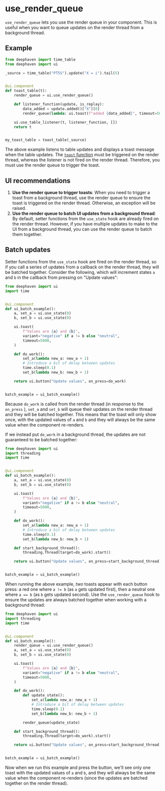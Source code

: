 # use_render_queue

`use_render_queue` lets you use the render queue in your component. This is useful when you want to queue updates on the render thread from a background thread.

## Example

```python
from deephaven import time_table
from deephaven import ui

_source = time_table("PT5S").update("X = i").tail(5)


@ui.component
def toast_table(t):
    render_queue = ui.use_render_queue()

    def listener_function(update, is_replay):
        data_added = update.added()["X"][0]
        render_queue(lambda: ui.toast(f"added {data_added}", timeout=5000))

    ui.use_table_listener(t, listener_function, [])
    return t


my_toast_table = toast_table(_source)
```

The above example listens to table updates and displays a toast message when the table updates. The [`toast` function](../components/toast.md) must be triggered on the render thread, whereas the listener is not fired on the render thread. Therefore, you must use the render queue to trigger the toast.

## UI recommendations

1. **Use the render queue to trigger toasts**: When you need to trigger a toast from a background thread, use the render queue to ensure the toast is triggered on the render thread. Otherwise, an exception will be raised.
2. **Use the render queue to batch UI updates from a background thread**: By default, setter functions from the `use_state` hook are already fired on the render thread. However, if you have multiple updates to make to the UI from a background thread, you can use the render queue to batch them together.

## Batch updates

Setter functions from the `use_state` hook are fired on the render thread, so if you call a series of updates from a callback on the render thread, they will be batched together. Consider the following, which will increment states `a` and `b` in the callback from pressing on "Update values":

```python
from deephaven import ui
import time


@ui.component
def ui_batch_example():
    a, set_a = ui.use_state(0)
    b, set_b = ui.use_state(0)

    ui.toast(
        f"Values are {a} and {b}",
        variant="negative" if a != b else "neutral",
        timeout=5000,
    )

    def do_work():
        set_a(lambda new_a: new_a + 1)
        # Introduce a bit of delay between updates
        time.sleep(0.1)
        set_b(lambda new_b: new_b + 1)

    return ui.button("Update values", on_press=do_work)


batch_example = ui_batch_example()
```

Because `do_work` is called from the render thread (in response to the `on_press` ), `set_a` and `set_b` will queue their updates on the render thread and they will be batched together. This means that the toast will only show once, with the updated values of `a` and `b` and they will always be the same value when the component re-renders.

If we instead put `do_work` in a background thread, the updates are not guaranteed to be batched together:

```python
from deephaven import ui
import threading
import time


@ui.component
def ui_batch_example():
    a, set_a = ui.use_state(0)
    b, set_b = ui.use_state(0)

    ui.toast(
        f"Values are {a} and {b}",
        variant="negative" if a != b else "neutral",
        timeout=5000,
    )

    def do_work():
        set_a(lambda new_a: new_a + 1)
        # Introduce a bit of delay between updates
        time.sleep(0.1)
        set_b(lambda new_b: new_b + 1)

    def start_background_thread():
        threading.Thread(target=do_work).start()

    return ui.button("Update values", on_press=start_background_thread)


batch_example = ui_batch_example()
```

When running the above example, _two_ toasts appear with each button press: a red one where `a != b` (as `a` gets updated first), then a neutral one where `a == b` (as `b` gets updated second). Use the `use_render_queue` hook to ensure the updates are always batched together when working with a background thread:

```python
from deephaven import ui
import threading
import time


@ui.component
def ui_batch_example():
    render_queue = ui.use_render_queue()
    a, set_a = ui.use_state(0)
    b, set_b = ui.use_state(0)

    ui.toast(
        f"Values are {a} and {b}",
        variant="negative" if a != b else "neutral",
        timeout=5000,
    )

    def do_work():
        def update_state():
            set_a(lambda new_a: new_a + 1)
            # Introduce a bit of delay between updates
            time.sleep(0.1)
            set_b(lambda new_b: new_b + 1)

        render_queue(update_state)

    def start_background_thread():
        threading.Thread(target=do_work).start()

    return ui.button("Update values", on_press=start_background_thread)


batch_example = ui_batch_example()
```

Now when we run this example and press the button, we'll see only one toast with the updated values of `a` and `b`, and they will always be the same value when the component re-renders (since the updates are batched together on the render thread).
